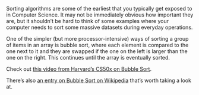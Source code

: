Sorting algorithms are some of the earliest that you typically get exposed to in Computer Science. It may not be immediately obvious how important they are, but it shouldn’t be hard to think of some examples where your computer needs to sort some massive datasets during everyday operations.

One of the simpler (but more processor-intensive) ways of sorting a group of items in an array is bubble sort, where each element is compared to the one next to it and they are swapped if the one on the left is larger than the one on the right. This continues until the array is eventually sorted.

Check out [this video from Harvard’s CS50x on Bubble Sort]("http://cs50.tv/2012/fall/shorts/bubble_sort/bubble_sort-720p.mp4").

There’s also [an entry on Bubble Sort on Wikipedia]("http://en.wikipedia.org/wiki/Bubble_sort") that’s worth taking a look at.
